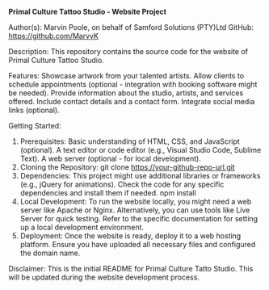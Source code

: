 **Primal Culture Tattoo Studio - Website Project**

Author(s):
Marvin Poole, on behalf of Samford Solutions (PTY)Ltd 
GitHub: https://github.com/MarvyK

Description:
This repository contains the source code for the website of Primal Culture Tattoo Studio.

Features:
Showcase artwork from your talented artists.
Allow clients to schedule appointments (optional - integration with booking software might be needed).
Provide information about the studio, artists, and services offered.
Include contact details and a contact form.
Integrate social media links (optional).

Getting Started:
1. Prerequisites:
Basic understanding of HTML, CSS, and JavaScript (optional).
A text editor or code editor (e.g., Visual Studio Code, Sublime Text).
A web server (optional - for local development).
2. Cloning the Repository:
git clone https://your-github-repo-url.git
3. Dependencies:
This project might use additional libraries or frameworks (e.g., jQuery for animations). Check the code for any specific dependencies and install them if needed.
npm install <library-name>
4. Local Development:
To run the website locally, you might need a web server like Apache or Nginx. Alternatively, you can use tools like Live Server for quick testing. Refer to the specific documentation for setting up a local development environment.
5. Deployment:
Once the website is ready, deploy it to a web hosting platform. Ensure you have uploaded all necessary files and configured the domain name.

Disclaimer:
This is the initial README for Primal Culture Tatto Studio.
This will be updated during the website development process.


